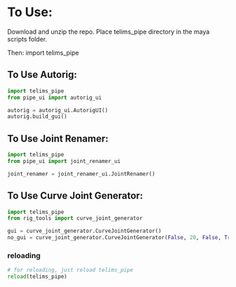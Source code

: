 # To Use:

Download and unzip the repo.
Place telims_pipe directory in the maya scripts folder.

Then: import telims_pipe

## To Use Autorig:
~~~ python
import telims_pipe
from pipe_ui import autorig_ui

autorig = autorig_ui.AutorigUI()
autorig.build_gui()
~~~
## To Use Joint Renamer:
~~~ python
import telims_pipe
from pipe_ui import joint_renamer_ui

joint_renamer = joint_renamer_ui.JointRenamer()
~~~
## To Use Curve Joint Generator:
~~~ python
import telims_pipe
from rig_tools import curve_joint_generator

gui = curve_joint_generator.CurveJointGenerator()
no_gui = curve_joint_generator.CurveJointGenerator(False, 20, False, True, "testing", "r", "arm")
~~~
### reloading
~~~ python
# for reloading, just reload telims_pipe
reload(telims_pipe)
~~~
